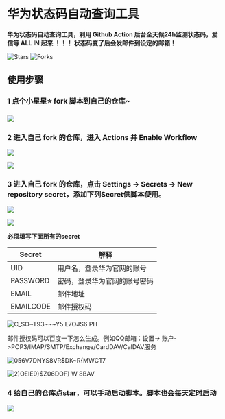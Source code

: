 # 华为状态码自动查询工具
**华为状态码自动查询工具，利用 Github Action 后台全天候24h监测状态码，爱信等 ALL IN 起来 ！！！**
**状态码变了后会发邮件到设定的邮箱！**

![Stars](https://img.shields.io/github/stars/zgzhengSEU/HWStatusCodeAutoQuery.svg)
![Forks](https://img.shields.io/github/forks/zgzhengSEU/HWStatusCodeAutoQuery.svg)

## 使用步骤

### 1 点个小星星⭐ fork 脚本到自己的仓库~
  
![](https://cdn.jsdelivr.net/gh/zgzhengSEU/imagebed/Image/202211111311139.png)

### 2 进入自己 fork 的仓库，进入 Actions 并 Enable Workflow

![](https://cdn.jsdelivr.net/gh/zgzhengSEU/imagebed/Image/202211102359648.png)

![](https://cdn.jsdelivr.net/gh/zgzhengSEU/imagebed/Image/202211110000533.png)

### 3 进入自己 fork 的仓库，点击 Settings -> Secrets -> New repository secret，添加下列Secret供脚本使用。

![](https://cdn.jsdelivr.net/gh/zgzhengSEU/imagebed/Image/202211110006864.png)

![](https://cdn.jsdelivr.net/gh/zgzhengSEU/imagebed/Image/202211111323769.png)

**必须填写下面所有的secret**

| Secret     | 解释                                                         |
| ---------- | ------------------------------------------------------------ |
| UID        | 用户名，登录华为官网的账号                                    |
| PASSWORD   | 密码，登录华为官网的账号密码                                 |
| EMAIL      | 邮件地址                                                     |
| EMAILCODE  | 邮件授权码                                                   |

![C_SO~T93~~~Y5 L7OJS6 PH](https://user-images.githubusercontent.com/62554593/201273620-1e57d6ea-3f11-48f0-b08b-0efd6ea9c3a2.png)

邮件授权码可以百度一下怎么生成。例如QQ邮箱：设置-> 账户->POP3/IMAP/SMTP/Exchange/CardDAV/CalDAV服务

![056V7DNYS8VR$DK~R{MWCT7](https://user-images.githubusercontent.com/62554593/201148676-796927c2-2e98-4208-8763-ca5bbefbf902.png)

![2)OEIE9}$Z06DOF} W 8BAV](https://user-images.githubusercontent.com/62554593/201148533-27fb2038-8588-49de-97b0-dac2f86d9565.png)


### 4 给自己的仓库点star，可以手动启动脚本。脚本也会每天定时启动

![](https://cdn.jsdelivr.net/gh/zgzhengSEU/imagebed/Image/202211110003041.png)

